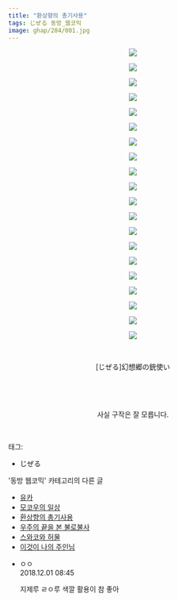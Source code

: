```yaml
---
title: "환상향의 총기사용"
tags: じぜる 동방_웹코믹
image: ghap/284/001.jpg
---
```

<div class="article">
<p style="text-align: center; clear: none; float: none;"><img src="{{ site.nasurl }}/ghap/284/001.jpg"/></p>
<p style="text-align: center; clear: none; float: none;"><img src="{{ site.nasurl }}/ghap/284/002.jpg"/></p>
<p style="text-align: center; clear: none; float: none;"><img src="{{ site.nasurl }}/ghap/284/003.jpg"/></p>
<p style="text-align: center; clear: none; float: none;"><img src="{{ site.nasurl }}/ghap/284/004.jpg"/></p>
<p style="text-align: center; clear: none; float: none;"><img src="{{ site.nasurl }}/ghap/284/005.jpg"/></p>
<p style="text-align: center; clear: none; float: none;"><img src="{{ site.nasurl }}/ghap/284/006.jpg"/></p>
<p style="text-align: center; clear: none; float: none;"><img src="{{ site.nasurl }}/ghap/284/007.jpg"/></p>
<p style="text-align: center; clear: none; float: none;"><img src="{{ site.nasurl }}/ghap/284/008.jpg"/></p>
<p style="text-align: center; clear: none; float: none;"><img src="{{ site.nasurl }}/ghap/284/009.jpg"/></p>
<p style="text-align: center; clear: none; float: none;"><img src="{{ site.nasurl }}/ghap/284/010.jpg"/></p>
<p style="text-align: center; clear: none; float: none;"><img src="{{ site.nasurl }}/ghap/284/011.jpg"/></p>
<p style="text-align: center; clear: none; float: none;"><img src="{{ site.nasurl }}/ghap/284/012.jpg"/></p>
<p style="text-align: center; clear: none; float: none;"><img src="{{ site.nasurl }}/ghap/284/013.jpg"/></p>
<p style="text-align: center; clear: none; float: none;"><img src="{{ site.nasurl }}/ghap/284/014.jpg"/></p>
<p style="text-align: center; clear: none; float: none;"><img src="{{ site.nasurl }}/ghap/284/015.jpg"/></p>
<p style="text-align: center; clear: none; float: none;"><img src="{{ site.nasurl }}/ghap/284/016.jpg"/></p>
<p style="text-align: center; clear: none; float: none;"><img src="{{ site.nasurl }}/ghap/284/017.jpg"/></p>
<p style="text-align: center; clear: none; float: none;"><img src="{{ site.nasurl }}/ghap/284/018.jpg"/></p>
<p style="text-align: center; clear: none; float: none;"><img src="{{ site.nasurl }}/ghap/284/019.jpg"/></p>
<p style="text-align: center; clear: none; float: none;"><img src="{{ site.nasurl }}/ghap/284/020.jpg"/></p>
<p style="text-align: center; clear: none; float: none;"><br/></p>
<p style="text-align: center; clear: none; float: none;">[じぜる]幻想郷の銃使い</p>
<p style="text-align: center; clear: none; float: none;"><br/></p>
<p style="text-align: center; clear: none; float: none;"><br/></p>
<p style="text-align: center; clear: none; float: none;">사실 구작은 잘 모릅니다.</p>
<p><br/></p>
</div><div class="tagTrail">
<p>태그: </p>
<ul>
<li>じぜる</li>
</ul>
</div><div class="another">
<p>'동방 웹코믹' 카테고리의 다른 글</p>
<ul>
<li><a href="/2016-06-20-ghap_320">유카</a></li>
<li><a href="/2016-06-20-ghap_319">모코우의 일상</a></li>
<li><a href="/2016-06-19-ghap_284">환상향의 총기사용</a></li>
<li><a href="/2016-06-19-ghap_263">우주의 끝을 본 불로불사</a></li>
<li><a href="/2016-06-19-ghap_228">스와코와 허물</a></li>
<li><a href="/2016-06-18-ghap_196">이것이 나의 주인님</a></li>
</ul>
</div><div class="cb_module cb_fluid">
<div class="cb_wrt cb_profile">
<div class="comment">
<ul>
<li class="cb_thumb_off" id="comment15380816">
<div class="cb_comment_area">
<div class="cb_info_area">
<div class="cb_section">
<span class="cb_nick_name">ㅇㅇ</span>
</div>
<div class="cb_section">
<span class="cb_date">2018.12.01 08:45 </span>
</div>
</div>
<div class="cb_dsc_comment">
<p class="cb_dsc">
											지제루 ㄹㅇ루 색깔 활용이 참 좋아
										</p>
</div>
</div></li>
</ul>
</div>
</div><!-- commentList close -->
</div>